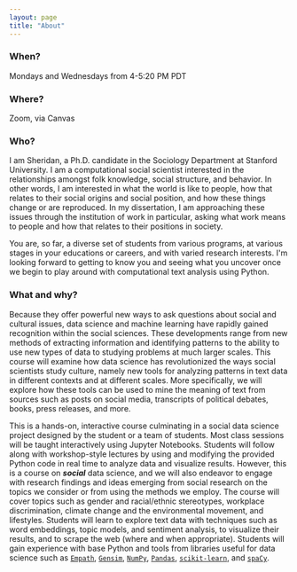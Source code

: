 ```yaml
---
layout: page
title: "About"
---
```


### When?

Mondays and Wednesdays from 4-5:20 PM PDT

### Where?

Zoom, via Canvas

### Who?

I am Sheridan, a Ph.D. candidate in the Sociology Department at Stanford University. I am a computational social scientist interested in the relationships amongst folk knowledge, social structure, and behavior. In other words, I am interested in what the world is like to people, how that relates to their social origins and social position, and how these things change or are reproduced. In my dissertation, I am approaching these issues through the institution of work in particular, asking what work means to people and how that relates to their positions in society.

You are, so far, a diverse set of students from various programs, at various stages in your educations or careers, and with varied research interests. I'm looking forward to getting to know you and seeing what you uncover once we begin to play around with computational text analysis using Python.

### What and why?

Because they offer powerful new ways to ask questions about social and cultural issues, data science and machine learning have rapidly gained recognition within the social sciences. These developments range from new methods of extracting information and identifying patterns to the ability to use new types of data to studying problems at much larger scales. This course will examine how data science has revolutionized the ways social scientists study culture, namely new tools for analyzing patterns in text data in different contexts and at different scales. More specifically, we will explore how these tools can be used to mine the meaning of text from sources such as posts on social media, transcripts of political debates, books, press releases, and more.

This is a hands-on, interactive course culminating in a social data science project designed by the student or a team of students. Most class sessions will be taught interactively using Jupyter Notebooks. Students will follow along with workshop-style lectures by using and modifying the provided Python code in real time to analyze data and visualize results. However, this is a course on ***social*** data science, and we will also endeavor to engage with research findings and ideas emerging from social research on the topics we consider or from using the methods we employ. The course will cover topics such as gender and racial/ethnic stereotypes, workplace discrimination, climate change and the environmental movement, and lifestyles. Students will learn to explore text data with techniques such as word embeddings, topic models, and sentiment analysis, to visualize their results, and to scrape the web (where and when appropriate). Students will gain experience with base Python and tools from libraries useful for data science such as [``Empath``](https://github.com/Ejhfast/empath-client), [``Gensim``](https://radimrehurek.com/gensim/), [``NumPy``](https://numpy.org/), [``Pandas``](https://pandas.pydata.org/), [``scikit-learn``](https://scikit-learn.org/stable/), and [``spaCy``](https://spacy.io/).


